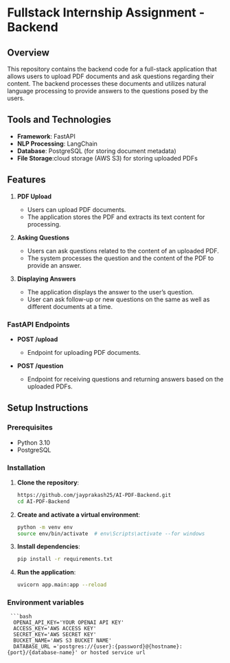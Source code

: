 # Fullstack Internship Assignment - Backend

## Overview

This repository contains the backend code for a full-stack application that allows users to upload PDF documents and ask questions regarding their content. The backend processes these documents and utilizes natural language processing to provide answers to the questions posed by the users.

## Tools and Technologies

- **Framework**: FastAPI
- **NLP Processing**: LangChain
- **Database**: PostgreSQL (for storing document metadata)
- **File Storage**:cloud storage (AWS S3) for storing uploaded PDFs

## Features

1. **PDF Upload**
   - Users can upload PDF documents.
   - The application stores the PDF and extracts its text content for processing.
   
2. **Asking Questions**
   - Users can ask questions related to the content of an uploaded PDF.
   - The system processes the question and the content of the PDF to provide an answer.
   
3. **Displaying Answers**
   - The application displays the answer to the user’s question.
   - User can ask follow-up or new questions on the same as well as different documents at a time.

### FastAPI Endpoints

- **POST /upload**
  - Endpoint for uploading PDF documents.
  
- **POST /question**
  - Endpoint for receiving questions and returning answers based on the uploaded PDFs.

## Setup Instructions

### Prerequisites

- Python 3.10
- PostgreSQL

### Installation

1. **Clone the repository**:
   
   ```bash
   https://github.com/jayprakash25/AI-PDF-Backend.git
   cd AI-PDF-Backend

3. **Create and activate a virtual environment**:
   
     ```bash
     python -m venv env
     source env/bin/activate  # env\Scripts\activate --for windows


5. **Install dependencies**:
   
     ```bash
     pip install -r requirements.txt

7. **Run the application**:
   
     ```bash
     uvicorn app.main:app --reload

### Environment variables

     ```bash
      OPENAI_API_KEY='YOUR OPENAI API KEY'
      ACCESS_KEY='AWS ACCESS KEY'
      SECRET_KEY='AWS SECRET KEY'
      BUCKET_NAME='AWS S3 BUCKET NAME'
      DATABASE_URL ='postgres://{user}:{password}@{hostname}:{port}/{database-name}' or hosted service url 



     
